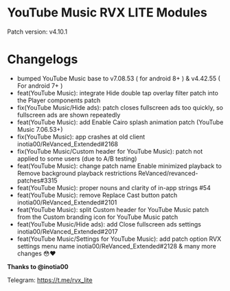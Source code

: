 # YouTube Music RVX LITE Modules
Patch version: v4.10.1

# Changelogs 

- bumped YouTube Music base to v7.08.53 ( for android 8+ ) & v4.42.55 ( For android 7+ )
- feat(YouTube Music): integrate Hide double tap overlay filter patch into the Player components patch
- fix(YouTube Music/Hide ads): patch closes fullscreen ads too quickly, so fullscreen ads are shown repeatedly
- feat(YouTube Music): add Enable Cairo splash animation patch (YouTube Music 7.06.53+)
- fix(YouTube Music): app crashes at old client inotia00/ReVanced_Extended#2168
- fix(YouTube Music/Custom header for YouTube Music): patch not applied to some users (due to A/B testing)
- feat(YouTube Music): change patch name Enable minimized playback to Remove background playback restrictions ReVanced/revanced-patches#3315
- feat(YouTube Music): proper nouns and clarity of in-app strings #54
- feat(YouTube Music): remove Replace Cast button patch inotia00/ReVanced_Extended#2101
- feat(YouTube Music): split Custom header for YouTube Music patch from the Custom branding icon for YouTube Music patch
- feat(YouTube Music/Hide ads): add Close fullscreen ads settings inotia00/ReVanced_Extended#2017
- feat(YouTube Music/Settings for YouTube Music): add patch option RVX settings menu name inotia00/ReVanced_Extended#2128
& many more changes 😳❤️

**Thanks to @inotia00**

Telegram: https://t.me/rvx_lite
